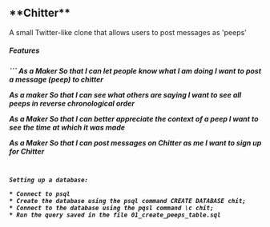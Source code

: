 <h2>**Chitter**</h2>

A small Twitter-like clone that allows users to post messages as 'peeps'

<h5>Features<h5>
```
As a Maker
So that I can let people know what I am doing
I want to post a message (peep) to chitter

As a maker
So that I can see what others are saying
I want to see all peeps in reverse chronological order

As a Maker
So that I can better appreciate the context of a peep
I want to see the time at which it was made

As a Maker
So that I can post messages on Chitter as me
I want to sign up for Chitter
```


Setting up a database:

* Connect to psql
* Create the database using the psql command CREATE DATABASE chit;
* Connect to the database using the pqsl command \c chit;
* Run the query saved in the file 01_create_peeps_table.sql
